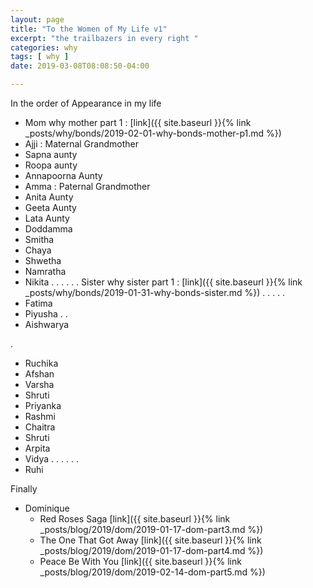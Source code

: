 ```yaml
---
layout: page
title: "To the Women of My Life v1"
excerpt: "the trailbazers in every right "
categories: why
tags: [ why ]
date: 2019-03-08T08:08:50-04:00

---
```



In the order of Appearance in my life

* Mom
  why mother part 1 : [link]({{ site.baseurl }}{% link _posts/why/bonds/2019-02-01-why-bonds-mother-p1.md %})
* Ajji : Maternal Grandmother
* Sapna aunty
* Roopa aunty
* Annapoorna Aunty
* Amma : Paternal Grandmother
* Anita Aunty
* Geeta Aunty
* Lata Aunty
* Doddamma
* Smitha
* Chaya
* Shwetha
* Namratha
* Nikita
.
.
.
.
.
. Sister
  why sister part 1 : [link]({{ site.baseurl }}{% link _posts/why/bonds/2019-01-31-why-bonds-sister.md %})
.
.
.
.
.
* Fatima
* Piyusha
.
.
* Aishwarya


.
* Ruchika
* Afshan
* Varsha
* Shruti
* Priyanka
* Rashmi
* Chaitra
* Shruti
* Arpita
* Vidya
.
.
.
.
.
.
* Ruhi

Finally
* Dominique
  * Red Roses Saga [link]({{ site.baseurl }}{% link _posts/blog/2019/dom/2019-01-17-dom-part3.md %})
  * The One That Got Away [link]({{ site.baseurl }}{% link _posts/blog/2019/dom/2019-01-17-dom-part4.md %})
  * Peace Be With You [link]({{ site.baseurl }}{% link _posts/blog/2019/dom/2019-02-14-dom-part5.md %})
